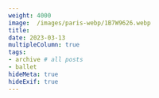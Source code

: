 ```yaml
---
weight: 4000
image:  /images/paris-webp/1B7W9626.webp
title:
date: 2023-03-13
multipleColumn: true
tags:
- archive # all posts
- ballet
hideMeta: true
hideExif: true
---
```

